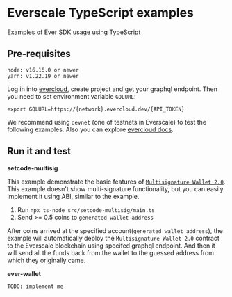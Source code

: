 # Everscale TypeScript examples

Examples of Ever SDK usage using TypeScript

## Pre-requisites

```
node: v16.16.0 or newer
yarn: v1.22.19 or newer
```

Log in into [evercloud](https://evercloud.dev), create project and get
your graphql endpoint. Then you need to set environment variable `GQLURL`:
```
export GQLURL=https://{network}.evercloud.dev/{API_TOKEN}
```

We recommend using `devnet` (one of testnets in Everscale) to test the following examples.
Also you can explore [evercloud docs](https://docs.evercloud.dev/).

## Run it and test

**setcode-multisig**

This example demonstrate the basic features of
[`Multisignature Wallet 2.0`](https://github.com/EverSurf/contracts/tree/main/multisig2).
This example doesn't show multi-signature functionality, but
you can easily implement it using ABI, similar to the example.

1. Run `npx ts-node src/setcode-multisig/main.ts`
2. Send >= 0.5 coins to `generated wallet address`

After coins arrived at the specified account(`generated wallet address`), the example will automatically deploy the `Multisignature Wallet 2.0` contract to the Everscale blockchain using specifed graphql endpoint. And then it will send all the funds back from the wallet to the guessed address from which they originally came.

**ever-wallet**

`TODO: implement me`
